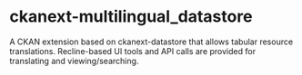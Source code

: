 # ckanext-multilingual_datastore

A CKAN extension based on ckanext-datastore that allows tabular resource translations. Recline-based UI tools and API calls are provided for translating and viewing/searching.
